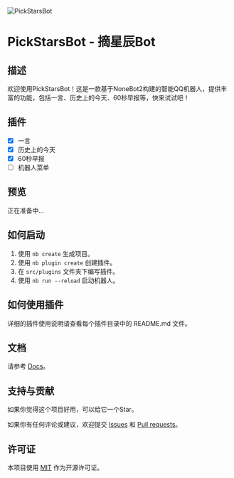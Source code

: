 ![PickStarsBot](https://socialify.git.ci/PickStars308/PickStarsBot/image?description=1&font=Inter&forks=1&issues=1&language=1&logo=https%3A%2F%2Fimg.picui.cn%2Ffree%2F2025%2F01%2F25%2F67948e715920d.png&name=1&owner=1&pattern=Circuit+Board&stargazers=1&theme=Auto)

# PickStarsBot - 摘星辰Bot

## 描述
欢迎使用PickStarsBot！这是一款基于NoneBot2构建的智能QQ机器人，提供丰富的功能，包括一言、历史上的今天、60秒早报等，快来试试吧！

## 插件
- [x] 一言
- [x] 历史上的今天
- [x] 60秒早报
- [ ] 机器人菜单

## 预览
正在准备中...

## 如何启动

1. 使用 `nb create` 生成项目。
2. 使用 `nb plugin create` 创建插件。
3. 在 `src/plugins` 文件夹下编写插件。
4. 使用 `nb run --reload` 启动机器人。

## 如何使用插件
详细的插件使用说明请查看每个插件目录中的 README.md 文件。

## 文档

请参考 [Docs](https://nonebot.dev/)。

## 支持与贡献
如果你觉得这个项目好用，可以给它一个Star。

如果你有任何评论或建议，欢迎提交 [Issues](https://github.com/PickStars308/PickStarsBot/issues) 和 [Pull requests](https://github.com/PickStars308/PickStarsBot/pulls)。

## 许可证
本项目使用 [MIT](LICENSE) 作为开源许可证。
